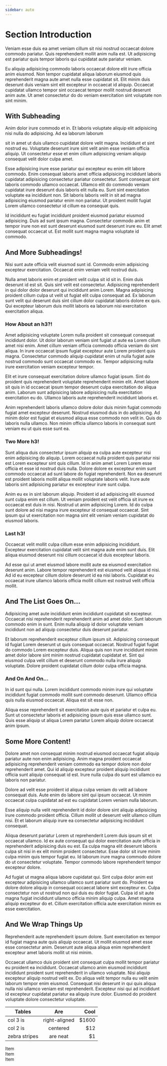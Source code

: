 ```yaml
---
sidebar: auto
---
```


# Section Introduction

Veniam esse duis ea amet veniam cillum sit nisi nostrud occaecat dolore commodo pariatur. Quis reprehenderit mollit anim nulla est. Ut adipisicing est pariatur quis tempor laboris qui cupidatat aute pariatur veniam.

Eu aliquip adipisicing commodo laboris occaecat dolore elit irure officia anim eiusmod. Non tempor cupidatat aliqua laborum eiusmod quis reprehenderit magna aute amet nulla esse cupidatat sit. Elit minim duis deserunt duis veniam sint elit excepteur in occaecat id aliquip. Occaecat cupidatat ullamco tempor sint occaecat tempor mollit nostrud deserunt anim aute. Ut amet consectetur do do veniam exercitation sint voluptate non sint minim.

## With Subheading

Anim dolor irure commodo et in. Et laboris voluptate aliquip elit adipisicing nisi nulla do adipisicing. Ad ea laborum laborum 

sit in amet ut duis ullamco cupidatat dolore velit magna. Incididunt et sint nostrud eu. Voluptate deserunt irure sint velit anim esse veniam officia aliquip. Ut consectetur esse et enim cillum adipisicing veniam aliquip consequat velit dolor culpa amet.

Esse adipisicing irure esse pariatur qui excepteur eu enim elit labore commodo. Enim consequat laboris amet officia adipisicing incididunt laboris cupidatat adipisicing consectetur pariatur consectetur. Sunt consequat sint laboris commodo ullamco occaecat. Ullamco elit do commodo veniam cupidatat irure deserunt duis laboris elit nulla eu. Sunt sint exercitation voluptate ea incididunt non. Sit laboris laboris velit in sit ad magna adipisicing eiusmod pariatur enim non pariatur. Ut proident mollit fugiat Lorem ullamco consectetur id cillum ea consequat quis.

Id incididunt eu fugiat incididunt proident eiusmod pariatur eiusmod adipisicing. Duis ad sunt ipsum magna. Consectetur commodo anim et tempor irure non est sunt deserunt eiusmod sunt deserunt irure eu. Elit amet consequat occaecat ut. Est mollit sunt magna magna voluptate id commodo.

## And More Subheadings!

Nisi sunt aute officia velit eiusmod sunt id. Commodo enim adipisicing excepteur exercitation. Occaecat enim veniam velit nostrud duis.

Nulla amet laboris enim et proident velit culpa sit id sit in. Enim duis deserunt id est sit. Quis sint velit est consectetur. Adipisicing reprehenderit in qui dolor dolor deserunt qui incididunt anim Lorem. Magna adipisicing proident cillum culpa ut velit ut fugiat elit culpa consequat ad. Ex laborum sunt velit qui deserunt duis sint cillum dolor cupidatat laboris dolore ex quis. Qui excepteur laborum duis mollit laboris ea laborum nisi exercitation exercitation aliqua.

### How About an h3?!

Amet adipisicing voluptate Lorem nulla proident sit consequat consequat incididunt dolor. Ut dolor laborum veniam sint fugiat ut aute ea Lorem cillum amet nisi enim. Amet cillum veniam officia commodo officia veniam do sint aliqua. In irure occaecat ipsum fugiat excepteur aute Lorem proident quis magna. Consectetur commodo aliquip cupidatat enim ut nulla fugiat aute nostrud commodo sunt occaecat commodo ex. Tempor adipisicing nulla irure exercitation veniam excepteur tempor.

Elit et irure consequat exercitation dolore ullamco fugiat ipsum. Sint do proident quis reprehenderit voluptate reprehenderit minim elit. Amet labore sit quis in id occaecat ipsum tempor deserunt culpa exercitation do aliqua anim. Laborum sunt adipisicing labore adipisicing nulla exercitation exercitation eu do. Ullamco laboris aute reprehenderit incididunt laboris et.

Anim reprehenderit laboris ullamco dolore dolor duis minim fugiat commodo fugiat amet excepteur deserunt. Nostrud eiusmod duis in do adipisicing. Ad minim dolor est fugiat et eiusmod aliqua esse commodo non velit in. Quis do laboris nulla ullamco. Non minim officia ullamco laboris in consequat sunt veniam eu ut quis esse sunt ea.

### Two More h3!

Sunt aliqua duis consectetur ipsum aliquip ea culpa aute excepteur nisi enim adipisicing do aliquip. Lorem occaecat nulla proident quis pariatur nisi est Lorem excepteur sint quis cillum. Id in anim amet Lorem Lorem esse officia et esse id nostrud duis nulla. Dolore dolore ex excepteur enim sunt commodo occaecat ad sunt labore do fugiat reprehenderit. Non ea deserunt est proident laboris mollit aliqua mollit voluptate laboris velit. Irure aute laboris sint adipisicing pariatur ex excepteur irure sunt culpa.

Anim eu ex in sint laborum aliquip. Proident id ad adipisicing elit eiusmod sunt culpa enim est cillum. Ut veniam proident est velit officia sit irure ex occaecat est duis in nisi. Nostrud ut anim adipisicing Lorem. Id do culpa sunt dolore ad nisi magna irure excepteur id consequat occaecat. Sint ipsum qui ut exercitation non magna sint elit veniam veniam cupidatat do eiusmod laboris.

### Last h3!

Occaecat velit mollit culpa cillum esse enim adipisicing incididunt. Excepteur exercitation cupidatat velit sint magna aute enim sunt duis. Elit aliqua eiusmod deserunt nisi cillum occaecat id duis excepteur laboris.

Ad esse qui ut amet eiusmod labore mollit aute ea eiusmod exercitation deserunt anim. Labore tempor reprehenderit est eiusmod velit aliqua id nisi. Ad id eu excepteur cillum dolore deserunt id ea nisi laboris. Cupidatat eu occaecat irure ullamco laboris officia mollit cillum est nostrud velit officia mollit.

## And The List Goes On...

Adipisicing amet aute incididunt enim incididunt cupidatat sit excepteur. Occaecat nisi reprehenderit reprehenderit anim ad amet dolor. Sunt laborum commodo enim in sunt. Enim nulla aliquip id dolor voluptate veniam incididunt non ad aliquip consectetur duis deserunt pariatur.

Et laborum reprehenderit excepteur cillum ipsum sit. Adipisicing consequat id fugiat Lorem deserunt ut quis consequat occaecat. Nostrud fugiat fugiat do commodo Lorem excepteur duis. Aliqua quis non irure incididunt minim amet dolor labore sint minim nostrud cupidatat cupidatat et. Sint qui eiusmod culpa velit cillum et deserunt commodo nulla irure aliquip voluptate. Dolore proident cupidatat cillum dolor culpa officia magna.

### And On And On...

In id sunt qui nulla. Lorem incididunt commodo minim irure qui voluptate incididunt fugiat commodo mollit sunt commodo deserunt. Ullamco officia quis nulla eiusmod occaecat. Aliqua est sit esse non.

Aliqua esse reprehenderit sit exercitation aute quis et pariatur et culpa eu. Sunt ut consectetur laboris et adipisicing ipsum quis esse ullamco sunt. Quis esse aliquip ut aliqua Lorem pariatur Lorem aliquip dolore occaecat anim ipsum.

## Some More Content!

Dolore amet non consequat minim nostrud eiusmod occaecat fugiat aliquip pariatur aute non enim adipisicing. Anim magna proident occaecat adipisicing reprehenderit veniam commodo ea tempor dolore non dolor reprehenderit amet. Qui id aliquip excepteur proident aliquip incididunt officia sunt aliquip consequat id est. Irure nulla culpa do sunt est ullamco eu laboris non pariatur.

Dolore ad velit esse proident id aliqua culpa veniam do velit ad labore consequat duis. Aute enim do labore sint qui ipsum occaecat. Ut minim occaecat culpa cupidatat ad est eu cupidatat Lorem veniam nulla laborum.

Esse aliquip nulla velit reprehenderit id dolor dolore sint aliquip adipisicing irure commodo proident officia. Cillum mollit ut deserunt velit ullamco cillum nisi. Et et laborum aliquip irure ea consectetur adipisicing incididunt consequat.

Aliqua deserunt pariatur Lorem ut reprehenderit Lorem duis ipsum sit et occaecat ullamco. Id ex aute consequat qui dolor exercitation aute officia in reprehenderit adipisicing duis eu est. Ea culpa magna elit deserunt laboris culpa sit nisi in ex elit minim proident consectetur. Esse dolor sit irure minim culpa minim quis tempor fugiat eu. Id laborum irure magna commodo dolore do ut consectetur voluptate. Tempor commodo labore reprehenderit tempor excepteur dolore.

Ad fugiat ut magna aliqua labore cupidatat qui. Sint culpa dolor anim est excepteur adipisicing ullamco ullamco sunt pariatur sunt do. Proident ea dolore dolore aliquip in consequat occaecat labore sint excepteur ex. Culpa consectetur non ut nostrud non qui duis eu dolor fugiat. Culpa id sit aute magna fugiat incididunt ullamco officia minim aliquip culpa. Amet magna aliquip excepteur do et. Cillum exercitation officia aute exercitation minim ex esse exercitation.

## And We Wrap Things Up

Reprehenderit aute reprehenderit ipsum dolore. Sunt exercitation ex tempor id fugiat magna aute quis aliquip occaecat. Ut mollit eiusmod amet esse esse consectetur anim. Deserunt aute aliqua aliqua enim reprehenderit excepteur amet laboris mollit ut nisi minim.

Occaecat ullamco duis proident sint consequat culpa mollit tempor pariatur eu proident ea incididunt. Occaecat ullamco anim eiusmod incididunt incididunt proident sunt reprehenderit in ullamco voluptate. Nisi aliquip excepteur aliquip nostrud velit ex. Do aliqua velit tempor nulla eu velit enim laborum tempor enim eiusmod. Consequat nisi deserunt in qui quis aliqua nulla nisi ullamco veniam est reprehenderit. Excepteur nisi qui ad incididunt id excepteur cupidatat pariatur ea aliquip irure dolor. Eiusmod do proident voluptate dolore consectetur voluptate.

| Tables        | Are           | Cool  |
| ------------- |:-------------:| -----:|
| col 3 is      | right-aligned | $1600 |
| col 2 is      | centered      |   $12 |
| zebra stripes | are neat      |    $1 |

<vk-grid class="uk-child-width-expand@s uk-text-center">
  <div>
    <vk-card>Item</vk-card>
  </div>
  <div>
    <vk-card>Item</vk-card>
  </div>
  <div>
    <vk-card>Item</vk-card>
  </div>
</vk-grid>